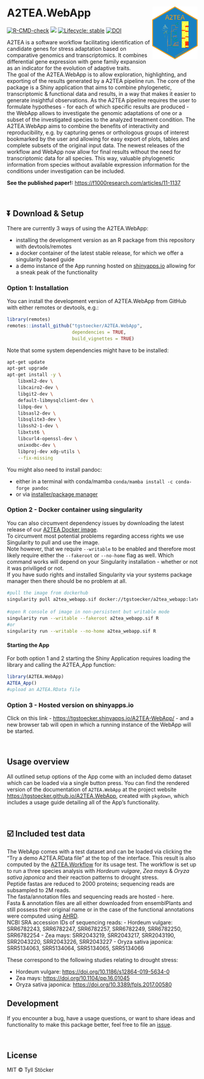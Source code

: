 
<!-- <img src="man/figures/logo.png" align="right" alt="" width="120" /> -->
<!-- README.md is generated from README.Rmd. Please edit that file -->

# A2TEA.WebApp <img src="man/figures/logo.png" align="right" alt="" width="120" />

<!-- badges: start -->

[![R-CMD-check](https://github.com/tgstoecker/A2TEA.WebApp/actions/workflows/R-CMD-check.yaml/badge.svg)](https://github.com/tgstoecker/A2TEA.WebApp/actions/workflows/R-CMD-check.yaml)
[![](https://img.shields.io/github/last-commit/tgstoecker/A2TEA.WebApp.svg)](https://github.com/tgstoecker/A2TEA.WebApp/commits/master)
[![Lifecycle:
stable](https://img.shields.io/badge/lifecycle-stable-brightgreen.svg)](https://www.tidyverse.org/lifecycle/#stable)
[![DOI](https://zenodo.org/badge/525064928.svg)](https://zenodo.org/badge/latestdoi/525064928)

<!-- badges: end -->

A2TEA is a software workflow facilitating identification of candidate
genes for stress adaptation based on comparative genomics and
transcriptomics. It combines differential gene expression with gene
family expansion as an indicator for the evolution of adaptive traits.  
The goal of the A2TEA.WebApp is to allow exploration, highlighting, and
exporting of the results generated by a A2TEA pipeline run. The core of
the package is a Shiny application that aims to combine phylogenetic,
transcriptomic & functional data and results, in a way that makes it
easier to generate insightful observations. As the A2TEA pipeline
requires the user to formulate hypotheses - for each of which specific
results are produced - the WebApp allows to investigate the genomic
adaptations of one or a subset of the investigated species to the
analyzed treatment condition. The A2TEA.WebApp aims to combine the
benefits of interactivity and reproducibility, e.g. by capturing genes
or orthologous groups of interest bookmarked by the user and allowing
for easy export of plots, tables and complete subsets of the original
input data. The newest releases of the workflow and WebApp now allow for
final results without the need for transcriptomic data for all species.
This way, valuable phylogenetic information from species without
available expression information for the conditions under investigation
can be included.

**See the published paper!:**
<https://f1000research.com/articles/11-1137>

<br>

## :arrow_double_down: Download & Setup

There are currently 3 ways of using the A2TEA.WebApp:  
- installing the development version as an R package from this
repository with devtools/remotes  
- a docker container of the latest stable release, for which we offer a
singularity based guide  
- a demo instance of the App running hosted on
[shinyapps.io](https://www.shinyapps.io/) allowing for a sneak peak of
the functionality

### Option 1: Installation

You can install the development version of A2TEA.WebApp from GitHub with
either remotes or devtools, e.g.:

``` r
library(remotes)
remotes::install_github("tgstoecker/A2TEA.WebApp", 
                        dependencies = TRUE, 
                        build_vignettes = TRUE)
```

Note that some system dependencies might have to be installed:

``` bash
apt-get update
apt-get upgrade
apt-get install -y \
    libxml2-dev \
    libcairo2-dev \
    libgit2-dev \
    default-libmysqlclient-dev \
    libpq-dev \
    libsasl2-dev \
    libsqlite3-dev \
    libssh2-1-dev \
    libxtst6 \
    libcurl4-openssl-dev \
    unixodbc-dev \
    libproj-dev xdg-utils \
    --fix-missing
```

You might also need to install pandoc:  
- either in a terminal with conda/mamba
`conda/mamba install -c conda-forge pandoc`  
- or via [installer/package manager](https://pandoc.org/installing.html)

### Option 2 - Docker container using singularity

You can also circumvent dependency issues by downloading the latest
release of our [A2TEA Docker
image](https://hub.docker.com/repository/docker/tgstoecker/a2tea_webapp).  
To circumvent most potential problems regarding access rights we use
Singularity to pull and use the image.  
Note however, that we require `--writable` to be enabled and therefore
most likely require either the `--fakeroot` or `--no-home` flag as well.
Which command works will depend on your Singularity installation -
whether or not it was priviliged or not.  
If you have sudo rights and installed Singularity via your systems
package manager then there should be no problem at all.

``` bash
#pull the image from dockerhub
singularity pull a2tea_webapp.sif docker://tgstoecker/a2tea_webapp:latest

#open R console of image in non-persistent but writable mode
singularity run --writable --fakeroot a2tea_webapp.sif R
#or
singularity run --writable --no-home a2tea_webapp.sif R
```

#### Starting the App

For both option 1 and 2 starting the Shiny Application requires loading
the library and calling the A2TEA_App function:

``` r
library(A2TEA.WebApp)
A2TEA_App()
#upload an A2TEA.RData file
```

### Option 3 - Hosted version on shinyapps.io

Click on this link - <https://tgstoecker.shinyapps.io/A2TEA-WebApp/> -
and a new browser tab will open in which a running instance of the
WebApp will be started.

<br>

## Usage overview

All outlined setup options of the App come with an included demo dataset
which can be loaded via a single button press. You can find the rendered
version of the documentation of `A2TEA.WebApp` at the project website
<https://tgstoecker.github.io/A2TEA.WebApp>, created with `pkgdown`,
which includes a usage guide detailing all of the App’s functionality.

<br>

## :ballot_box_with_check: Included test data

The WebApp comes with a test dataset and can be loaded via clicking the
“Try a demo A2TEA.RData file” at the top of the interface. This result
is also computed by the
[A2TEA.Workflow](https://github.com/tgstoecker/A2TEA.Workflow) for its
usage test. The workflow is set up to run a three species analysis with
*Hordeum vulgare*, *Zea mays* & *Oryza sativa japonica* and their
reaction patterns to drought stress.  
Peptide fastas are reduced to 2000 proteins; sequencing reads are
subsampled to 2M reads.  
The fasta/annotation files and sequencing reads are hosted - here.  
Fasta & annotation files are all either downloaded from ensemblPlants
and still possess their original name or in the case of the functional
annotations were computed using
[AHRD](https://github.com/groupschoof/AHRD).  
NCBI SRA accession IDs of sequencing reads: - Hordeum vulgare:
SRR6782243, SRR6782247, SRR6782257, SRR6782249, SRR6782250, SRR6782254 -
Zea mays: SRR2043219, SRR2043217, SRR2043190, SRR2043220, SRR2043226,
SRR2043227 - Oryza sativa japonica: SRR5134063, SRR5134064, SRR5134065,
SRR5134066

These correspond to the following studies relating to drought stress:  
- Hordeum vulgare: <https://doi.org/10.1186/s12864-019-5634-0>  
- Zea mays: <https://doi.org/10.1104/pp.16.01045>  
- Oryza sativa japonica: <https://doi.org/10.3389/fpls.2017.00580>

## Development

If you encounter a bug, have a usage questions, or want to share ideas
and functionality to make this package better, feel free to file an
[issue](https://github.com/tgstoecker/A2TEA.WebApp/issues).

<br>

## License

MIT © Tyll Stöcker
